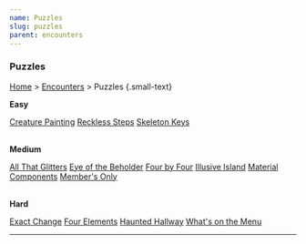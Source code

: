 ```yaml
---
name: Puzzles
slug: puzzles
parent: encounters
---
```

### Puzzles
[Home](dm-operations-center) > [Encounters](encounters-menu) > Puzzles {.small-text}

**Easy** 
<div class="menu-container">
    <a href="creature-painting">Creature Painting</a>
    <a href="reckless-steps">Reckless Steps</a>
    <a href="skeleton-keys">Skeleton Keys</a>
</div>

<br/>

**Medium**
<div class="menu-container">
    <a href="all-that-glitters">All That Glitters</a>
    <a href="eye-of-the-beholder">Eye of the Beholder</a>
    <a href="four-by-four">Four by Four</a>
    <a href="illusive-island">Illusive Island</a>
    <a href="material-components">Material Components</a>
    <a href="members-only">Member's Only</a>
</div>

<br/>

**Hard**
<div class="menu-container">
    <a href="exact-change">Exact Change</a>
    <a href="four-elements">Four Elements</a>
    <a href="haunted-hallway">Haunted Hallway</a>
    <a href="whats-on-the-menu">What's on the Menu</a>
</div>
<hr/>

